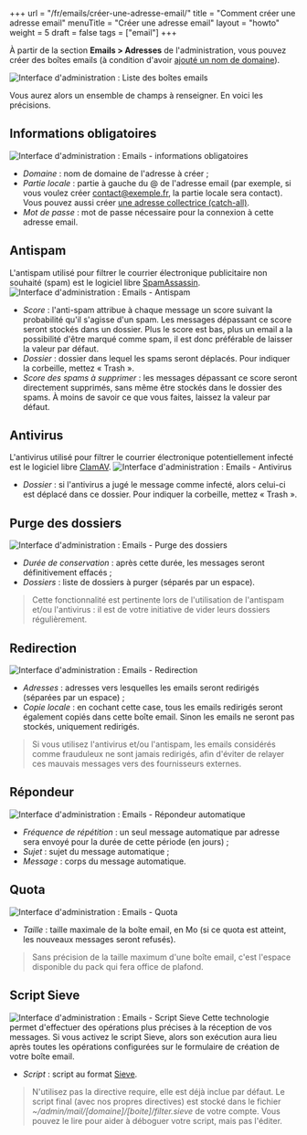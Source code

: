 +++
url = "/fr/emails/créer-une-adresse-email/"
title = "Comment créer une adresse email"
menuTitle = "Créer une adresse email"
layout = "howto"
weight = 5
draft = false
tags = ["email"]
+++

À partir de la section **Emails > Adresses** de l'administration, vous pouvez créer des boîtes emails (à condition d'avoir [ajouté un nom de domaine]()).

![Interface d'administration : Liste des boîtes emails](/en/platform/emails/admin-panel_mailbox-list_fr.png)

Vous aurez alors un ensemble de champs à renseigner. En voici les précisions.

## Informations obligatoires

![Interface d'administration : Emails - informations obligatoires](/en/platform/emails/admin-panel_create-mailbox_required-infos_fr.png)

- _Domaine_ : nom de domaine de l'adresse à créer ;
- _Partie locale_ : partie à gauche du @ de l'adresse email (par exemple, si vous voulez créer contact@exemple.fr, la partie locale sera contact). Vous pouvez aussi créer [une adresse collectrice (catch-all)]().
- _Mot de passe_ : mot de passe nécessaire pour la connexion à cette adresse email.

## Antispam

L'antispam utilisé pour filtrer le courrier électronique publicitaire non souhaité (spam) est le logiciel libre [SpamAssassin](http://spamassassin.apache.org/).
![Interface d'administration : Emails - Antispam](/en/platform/emails/admin-panel_mailbox-antispam_fr.png)

- _Score_ : l'anti-spam attribue à chaque message un score suivant la probabilité qu'il s'agisse d'un spam. Les messages dépassant ce score seront stockés dans un dossier. Plus le score est bas, plus un email a la possibilité d'être marqué comme spam, il est donc préférable de laisser la valeur par défaut.
- _Dossier_ : dossier dans lequel les spams seront déplacés. Pour indiquer la corbeille, mettez « Trash ».
- _Score des spams à supprimer_ : les messages dépassant ce score seront directement supprimés, sans même être stockés dans le dossier des spams. À moins de savoir ce que vous faites, laissez la valeur par défaut.

## Antivirus

L'antivirus utilisé pour filtrer le courrier électronique potentiellement infecté est le logiciel libre [ClamAV](http://www.clamav.net/).
![Interface d'administration : Emails - Antivirus](/en/platform/emails/admin-panel_mailbox_antivirus_fr.png)

- _Dossier_ : si l'antivirus a jugé le message comme infecté, alors celui-ci est déplacé dans ce dossier. Pour indiquer la corbeille, mettez « Trash ». 

## Purge des dossiers

![Interface d'administration : Emails - Purge des dossiers](/en/platform/emails/admin-panel_mailbox_purge_fr.png)

- _Durée de conservation_ : après cette durée, les messages seront définitivement effacés ;
- _Dossiers_ : liste de dossiers à purger (séparés par un espace).

> Cette fonctionnalité est pertinente lors de l'utilisation de l'antispam et/ou l'antivirus : il est de votre initiative de vider leurs dossiers régulièrement.

## Redirection

![Interface d'administration : Emails - Redirection](/en/platform/emails/admin-panel_mailbox_redirection_fr.png)
- _Adresses_ : adresses vers lesquelles les emails seront redirigés (séparées par un espace) ;
- _Copie locale_ : en cochant cette case, tous les emails redirigés seront également copiés dans cette boîte email. Sinon les emails ne seront pas stockés, uniquement redirigés.

> Si vous utilisez l'antivirus et/ou l'antispam, les emails considérés comme frauduleux ne sont jamais redirigés, afin d'éviter de relayer ces mauvais messages vers des fournisseurs externes.

## Répondeur

![Interface d'administration : Emails - Répondeur automatique](/en/platform/emails/admin-panel_mailbox_responder_fr.png)

- _Fréquence de répétition_ : un seul message automatique par adresse sera envoyé pour la durée de cette période (en jours) ;
- _Sujet_ : sujet du message automatique ;
- _Message_ : corps du message automatique.

## Quota

![Interface d'administration : Emails - Quota](/en/platform/emails/admin-panel_mailbox_quota_fr.png)

- _Taille_ : taille maximale de la boîte email, en Mo (si ce quota est atteint, les nouveaux messages seront refusés).

> Sans précision de la taille maximum d'une boîte email, c'est l'espace disponible du pack qui fera office de plafond.

## Script Sieve

![Interface d'administration : Emails - Script Sieve](/en/platform/emails/admin-panel_mailbox_sieve_fr.png)
Cette technologie permet d'effectuer des opérations plus précises à la réception de vos messages. Si vous activez le script Sieve, alors son exécution aura lieu après toutes les opérations configurées sur le formulaire de création de votre boîte email.

- _Script_ : script au format [Sieve](http://fr.wikipedia.org/wiki/Sieve).

> N'utilisez pas la directive require, elle est déjà inclue par défaut. Le script final (avec nos propres directives) est stocké dans le fichier _~/admin/mail/[domaine]/[boite]/filter.sieve_ de votre compte. Vous pouvez le lire pour aider à déboguer votre script, mais pas l'éditer.
